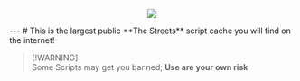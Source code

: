 <p align="center">
  <img src="https://github.com/Not-Kyle/Streets-Scripts/assets/77679412/289b0359-e205-4d1a-aded-f608435a0b9b" />
</p>
---
# This is the largest public **The Streets** script cache you will find on the internet!

> [!WARNING]\
> Some Scripts may get you banned; **Use are your own risk**



